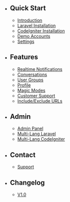 - ## Quick Start
    - [Introduction](/{{route}}/{{version}}/introduction)
    - [Laravel Installation](/{{route}}/{{version}}/laravel-installation)
    - [CodeIgniter Installation](/{{route}}/{{version}}/codeigniter-installation)
    - [Demo Accounts](/{{route}}/{{version}}/demo-accounts)
    - [Settings](/{{route}}/{{version}}/admin/settings)

- ## Features
    - [Realtime Notifications](/{{route}}/{{version}}/features/realtime-notifications)
    - [Conversations](/{{route}}/{{version}}/features/conversations)
    - [User Groups](/{{route}}/{{version}}/features/user-groups)
    - [Profile](/{{route}}/{{version}}/features/profile)
    - [Magic Modes](/{{route}}/{{version}}/features/magic-modes)
    - [Customer Support](/{{route}}/{{version}}/features/customer-support)
    - [Include/Exclude URLs](/{{route}}/{{version}}/features/include-exclude-urls)

- ## Admin
    - [Admin Panel](/{{route}}/{{version}}/admin/admin-panel)
    - [Multi-Lang Laravel](/{{route}}/{{version}}/admin/multi-language-laravel)
    - [Multi-Lang CodeIgniter](/{{route}}/{{version}}/admin/multi-language-codeigniter)
    

- ## Contact
    - [Support](/{{route}}/{{version}}/contact/support)
    
        
- ## Changelog
    - [V1.0](/{{route}}/{{version}}/changelog/V1.0)

